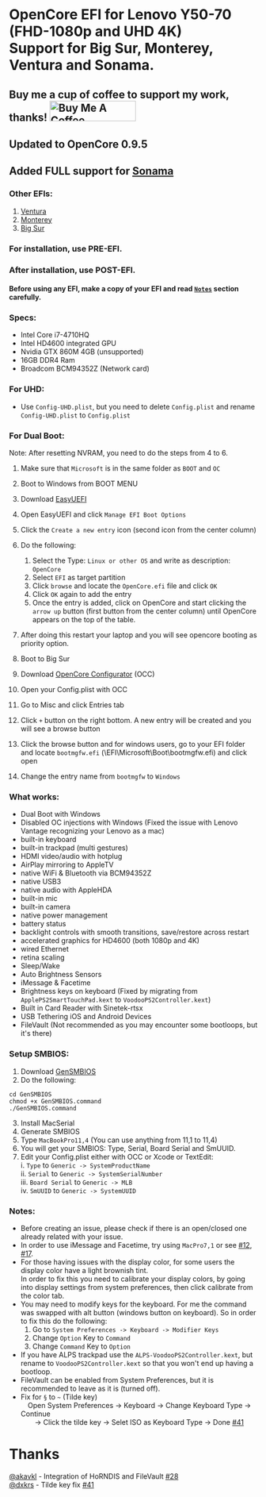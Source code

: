 # OpenCore EFI for Lenovo Y50-70 (FHD-1080p and UHD 4K)<br>Support for Big Sur, Monterey, Ventura and Sonama.

<h2>Buy me a cup of coffee to support my work, thanks! <a href="https://www.buymeacoffee.com/GeekyCoder7" target="_blank"><img src="https://cdn.buymeacoffee.com/buttons/default-orange.png" alt="Buy Me A Coffee" height="41" width="174"></a></h2>

## Updated to OpenCore 0.9.5

## Added FULL support for [Sonama](https://github.com/GeekyCoder7/OpenCore-EFI-Lenovo-Y50-70/tree/main/Sonama%20EFI)

### Other EFIs:

1. [Ventura](https://github.com/GeekyCoder7/OpenCore-EFI-Lenovo-Y50-70/tree/main/Ventura%20EFI)
1. [Monterey](https://github.com/GeekyCoder7/OpenCore-EFI-Lenovo-Y50-70/tree/main/Monterey%20EFI)
2. [Big Sur](https://github.com/GeekyCoder7/OpenCore-EFI-Lenovo-Y50-70/tree/main/BigSur%20EFI)

### For installation, use PRE-EFI.

### After installation, use POST-EFI.

#### Before using any EFI, make a copy of your EFI and read [`Notes`](#Notes) section carefully.

### Specs:

- Intel Core i7-4710HQ
- Intel HD4600 integrated GPU
- Nvidia GTX 860M 4GB (unsupported)
- 16GB DDR4 Ram
- Broadcom BCM94352Z (Network card)

### For UHD:

- Use `Config-UHD.plist`, but you need to delete `Config.plist` and rename `Config-UHD.plist` to `Config.plist`

### For Dual Boot:

Note: After resetting NVRAM, you need to do the steps from 4 to 6.

1.  Make sure that `Microsoft` is in the same folder as `BOOT` and `OC`
2.  Boot to Windows from BOOT MENU
3.  Download [EasyUEFI](https://www.easyuefi.com/index-us.html)
4.  Open EasyUEFI and click `Manage EFI Boot Options`
5.  Click the `Create a new entry` icon (second icon from the center column)
6.  Do the following:

    1. Select the Type: `Linux or other OS` and write as description: `OpenCore`
    2. Select `EFI` as target partition
    3. Click `browse` and locate the `OpenCore.efi` file and click `OK`
    4. Click `OK` again to add the entry
    5. Once the entry is added, click on OpenCore and start clicking the `arrow up` button (first button from the center column) until OpenCore appears on the top of the table.

7.  After doing this restart your laptop and you will see opencore booting as priority option.
8.  Boot to Big Sur
9.  Download [OpenCore Configurator](https://mackie100projects.altervista.org/download-opencore-configurator) (OCC)
10. Open your Config.plist with OCC
11. Go to Misc and click Entries tab
12. Click `+` button on the right bottom. A new entry will be created and you will see a browse button
13. Click the browse button and for windows users, go to your EFI folder and locate `bootmgfw.efi` (\EFI\Microsoft\Boot\bootmgfw.efi) and click open
14. Change the entry name from `bootmgfw` to `Windows`<br>

### What works:

- Dual Boot with Windows
- Disabled OC injections with Windows (Fixed the issue with Lenovo Vantage recognizing your Lenovo as a mac)
- built-in keyboard
- built-in trackpad (multi gestures)
- HDMI video/audio with hotplug
- AirPlay mirroring to AppleTV
- native WiFi & Bluetooth via BCM94352Z
- native USB3
- native audio with AppleHDA
- built-in mic
- built-in camera
- native power management
- battery status
- backlight controls with smooth transitions, save/restore across restart
- accelerated graphics for HD4600 (both 1080p and 4K)
- wired Ethernet
- retina scaling
- Sleep/Wake
- Auto Brightness Sensors
- iMessage & Facetime
- Brightness keys on keyboard (Fixed by migrating from `ApplePS2SmartTouchPad.kext` to `VoodooPS2Controller.kext`)
- Built in Card Reader with Sinetek-rtsx
- USB Tethering iOS and Android Devices
- FileVault (Not recommended as you may encounter some bootloops, but it's there)

### Setup SMBIOS:

1. Download [GenSMBIOS](https://github.com/corpnewt/GenSMBIOS)
2. Do the following:

```
cd GenSMBIOS
chmod +x GenSMBIOS.command
./GenSMBIOS.command
```

3. Install MacSerial
4. Generate SMBIOS
5. Type `MacBookPro11,4` (You can use anything from 11,1 to 11,4)
6. You will get your SMBIOS: Type, Serial, Board Serial and SmUUID.
7. Edit your Config.plist either with OCC or Xcode or TextEdit: <br>
   i. `Type` to `Generic -> SystemProductName` <br>
   ii. `Serial` to `Generic -> SystemSerialNumber` <br>
   iii. `Board Serial` to `Generic -> MLB` <br>
   iv. `SmUUID` to `Generic -> SystemUUID` <br>

### Notes:

- Before creating an issue, please check if there is an open/closed one already related with your issue.<br>
- In order to use iMessage and Facetime, try using `MacPro7,1` or see [#12](https://github.com/GeekyCoder7/OpenCore-EFI-Lenovo-Y50-70/issues/12#issuecomment-754111916), [#17](https://github.com/GeekyCoder7/OpenCore-EFI-Lenovo-Y50-70/issues/17).<br>
- For those having issues with the display color, for some users the display color have a light brownish tint. <br>
  In order to fix this you need to calibrate your display colors, by going into display settings from system preferences, then click calibrate from the color tab. <br>
- You may need to modify keys for the keyboard. For me the command was swapped with alt button (windows button on keyboard). So in order to fix this do the following: <br>
  1. Go to `System Preferences -> Keyboard -> Modifier Keys` <br>
  2. Change `Option` Key to `Command` <br>
  3. Change `Command` Key to `Option` <br>
- If you have ALPS trackpad use the `ALPS-VoodooPS2Controller.kext`, but rename to `VoodooPS2Controller.kext` so that you won't end up having a bootloop. <br>
- FileVault can be enabled from System Preferences, but it is recommended to leave as it is (turned off).
- Fix for `§` to `~` (Tilde key)<br>
  &emsp;Open System Preferences -> Keyboard -> Change Keyboard Type -> Continue<br>&emsp;&emsp;-> Click the tilde key -> Selet ISO as Keyboard Type -> Done [#41](https://github.com/GeekyCoder7/OpenCore-EFI-Lenovo-Y50-70/issues/41)

# Thanks

[@akavkl](https://github.com/akavkl) - Integration of HoRNDIS and FileVault [#28](https://github.com/GeekyCoder7/OpenCore-EFI-Lenovo-Y50-70/pull/28)<br>
[@dxkrs](https://github.com/dxkrs) - Tilde key fix [#41](https://github.com/GeekyCoder7/OpenCore-EFI-Lenovo-Y50-70/issues/41)<br>
